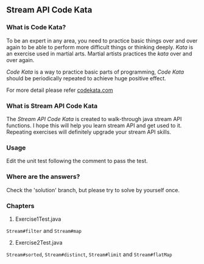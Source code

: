 ## Stream API Code Kata

### What is Code Kata?

To be an expert in any area, you need to practice basic things over and over again to be able to perform more difficult things or thinking deeply. _Kata_ is an exercise used in martial arts. Martial artists practices the _kata_ over and over again.

_Code Kata_ is a way to practice basic parts of programming, _Code Kata_ should be periodically repeated to achieve huge positive effect.

For more detail please refer [codekata.com](http://codekata.com/)

### What is Stream API Code Kata

The _Stream API Code Kata_ is created to walk-through java stream API functions. I hope this will help you learn stream API and get used to it. Repeating exercises will definitely upgrade your stream API skills.

### Usage

Edit the unit test following the comment to pass the test.

### Where are the answers?

Check the 'solution' branch, but please try to solve by yourself once.

### Chapters

1. Exercise1Test.java

`Stream#filter` and `Stream#map`

2. Exercise2Test.java

`Stream#sorted`, `Stream#distinct`, `Stream#limit` and `Stream#flatMap`
